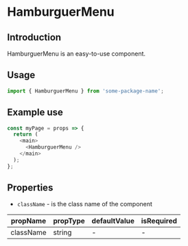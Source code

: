 # HamburguerMenu

<!-- STORY -->

## Introduction

HamburguerMenu is an easy-to-use component.

## Usage

```javascript
import { HamburguerMenu } from 'some-package-name';
```

## Example use

```javascript
const myPage = props => {
  return (
    <main>
      <HamburguerMenu />
    </main>
  );
};
```

## Properties

- `className` - is the class name of the component

| propName  | propType | defaultValue | isRequired |
| --------- | -------- | ------------ | ---------- |
| className | string   | -            | -          |
